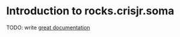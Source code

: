 # Introduction to rocks.crisjr.soma

TODO: write [great documentation](http://jacobian.org/writing/what-to-write/)
